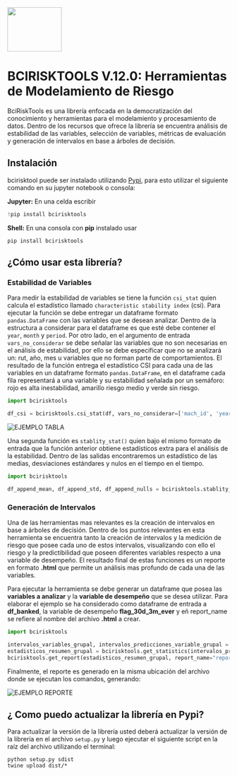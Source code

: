 <img src="./bcirisktools/images/bci_logo.png" width="123" height="100" />

# BCIRISKTOOLS V.12.0: Herramientas de Modelamiento de Riesgo

BciRiskTools es una librería enfocada en la democratización del conocimiento y herramientas para el modelamiento y procesamiento de datos. Dentro de los recursos que ofrece la librería se encuentra análisis de estabilidad de las variables, selección de variables, métricas de evaluación y generación de intervalos en base a árboles de decisión.

## Instalación

bcirisktool puede ser instalado utilizando [Pypi](https://pypi.org/project/bcirisktools/), para esto utilizar el siguiente comando en su jupyter notebook o consola:

**Jupyter:**
En una celda escribir

```python
!pip install bcirisktools
```

**Shell:**
En una consola con **pip** instalado usar

```shell
pip install bcirisktools
```

## ¿Cómo usar esta librería?

### Estabilidad de Variables

Para medir la estabilidad de variables se tiene la función `csi_stat` quien calcula el estadístico llamado `characteristic stability index` (csi). Para ejecutar la función se debe entregar un dataframe formato `pandas.DataFrame` con las variables que se desean analizar. Dentro de la estructura a considerar para el dataframe es que esté debe contener el `year`, `month` y `period`. Por otro lado, en el argumento de entrada `vars_no_considerar` se debe señalar las variables que no son necesarias en el análisis de estabilidad, por ello se debe especificar que no se analizará un: rut, año, mes u variables que no forman parte de comportamientos. El resultado de la función entrega el estadístico CSI para cada una de las variables en un dataframe formato `pandas.DataFrame`, en el dataframe cada fila representará a una variable y su estabilidad señalada por un semáforo: rojo es alta inestabilidad, amarillo riesgo medio y verde sin riesgo.

```python
import bcirisktools

df_csi = bcirisktools.csi_stat(df, vars_no_considerar=['mach_id', 'year', 'month', 'period'])
```

![EJEMPLO TABLA](./bcirisktools/images/tabla_example.PNG)

Una segunda función es `stablity_stat()` quien bajo el mismo formato de entrada que la función anterior obtiene estadísticos extra para el análisis de la estabilidad. Dentro de las salidas encontraremos un estadístico de las medias, desviaciones estándares  y nulos en el tiempo en el tiempo.

```python
import bcirisktools

df_append_mean, df_append_std, df_append_nulls = bcirisktools.stablity_stat(df, vars_no_considerar)
```



### Generación de Intervalos

Una de las herramientas mas relevantes es la creación de intervalos en base a árboles de decisión. Dentro de los puntos relevantes en esta herramienta se encuentra tanto la creación de intervalos y la medición de riesgo que posee cada uno de estos intervalos, visualizando con ello el riesgo y la predictibilidad que poseen diferentes variables respecto a una variable de desempeño. El resultado final de estas funciones es un reporte en formato **.html** que permite un análisis mas profundo de cada una de las variables.

Para ejecutar la herramienta se debe generar un dataframe que posea las **variables a analizar** y la **variable de desempeño** que se desea utilizar. Para elaborar el ejemplo se ha considerado como dataframe de entrada a **df_banked**, la variable de desempeño **flag_30d_3m_ever** y eñ report_name se refiere al nombre del archivo **.html** a crear.

```python
import bcirisktools

intervalos_variables_grupal, intervalos_predicciones_variable_grupal = bcirisktools.run_crt_tree(df_banked, "flag_30d_3m_ever", max_depth=2)
estadisticos_resumen_grupal = bcirisktools.get_statistics(intervalos_predicciones_variable_grupal)
bcirisktools.get_report(estadisticos_resumen_grupal, report_name="reporte_banked")
```

Finalmente, el reporte es generado en la misma ubicación del archivo donde se ejecutan los comandos, generando:

![EJEMPLO REPORTE](./bcirisktools/images/reporte_example.PNG)

## ¿ Como puedo actualizar la librería en Pypi?

Para actualizar la versión de la librería usted deberá actualizar la versión de la librería en el archivo `setup.py` y luego ejecutar el siguiente script en la raíz del archivo utilizando el terminal:

```shell
python setup.py sdist
twine upload dist/*
```